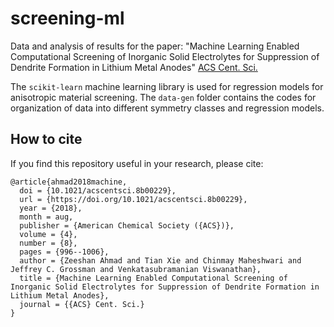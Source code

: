 # screening-ml
Data and analysis of results for the paper: "Machine Learning Enabled Computational Screening of Inorganic Solid Electrolytes for Suppression of Dendrite Formation in Lithium Metal Anodes" [ACS Cent. Sci.](https://pubs.acs.org/doi/abs/10.1021/acscentsci.8b00229)

The `scikit-learn` machine learning library is used for regression models for anisotropic material screening. The `data-gen` folder contains the codes for organization of data into different symmetry classes and regression models.

## How to cite
If you find this repository useful in your research, please cite:
```
@article{ahmad2018machine,
  doi = {10.1021/acscentsci.8b00229},
  url = {https://doi.org/10.1021/acscentsci.8b00229},
  year = {2018},
  month = aug,
  publisher = {American Chemical Society ({ACS})},
  volume = {4},
  number = {8},
  pages = {996--1006},
  author = {Zeeshan Ahmad and Tian Xie and Chinmay Maheshwari and Jeffrey C. Grossman and Venkatasubramanian Viswanathan},
  title = {Machine Learning Enabled Computational Screening of Inorganic Solid Electrolytes for Suppression of Dendrite Formation in Lithium Metal Anodes},
  journal = {{ACS} Cent. Sci.}
}
```
